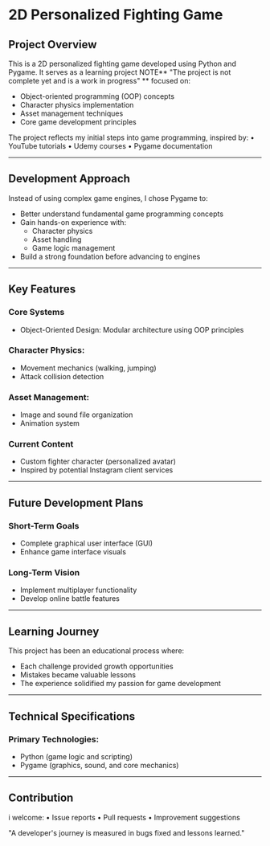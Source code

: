 # 2D Personalized Fighting Game

## Project Overview
This is a 2D personalized fighting game developed using Python and Pygame. It serves as a learning project NOTE** "The project is not complete yet and is a work in progress" ** focused on:

- Object-oriented programming (OOP) concepts
- Character physics implementation
- Asset management techniques
- Core game development principles

The project reflects my initial steps into game programming, inspired by:
• YouTube tutorials
• Udemy courses
• Pygame documentation

---

## Development Approach
Instead of using complex game engines, I chose Pygame to:

- Better understand fundamental game programming concepts
- Gain hands-on experience with:
  - Character physics
  - Asset handling
  - Game logic management
- Build a strong foundation before advancing to engines

---

## Key Features

### Core Systems
- Object-Oriented Design: Modular architecture using OOP principles

### Character Physics:
- Movement mechanics (walking, jumping)
- Attack collision detection

### Asset Management:
- Image and sound file organization
- Animation system

### Current Content
- Custom fighter character (personalized avatar)
- Inspired by potential Instagram client services

---

## Future Development Plans

### Short-Term Goals
- Complete graphical user interface (GUI)
- Enhance game interface visuals

### Long-Term Vision
- Implement multiplayer functionality
- Develop online battle features

---

## Learning Journey
This project has been an educational process where:

- Each challenge provided growth opportunities
- Mistakes became valuable lessons
- The experience solidified my passion for game development

---

## Technical Specifications

### Primary Technologies:
- Python (game logic and scripting)
- Pygame (graphics, sound, and core mechanics)

---

## Contribution ##
i welcome:
• Issue reports
• Pull requests
• Improvement suggestions

"A developer's journey is measured in bugs fixed and lessons learned."
